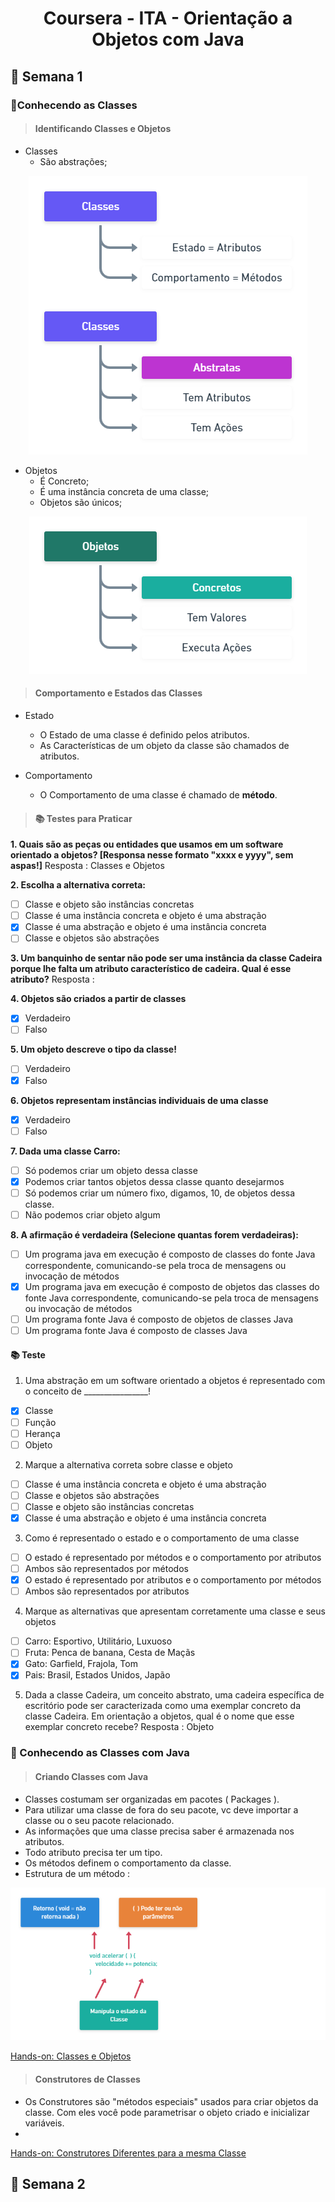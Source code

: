 <h1 align="center">Coursera - ITA - Orientação a Objetos com Java </h1>

<h2>📅 Semana 1</h2>

<h3>📝Conhecendo as Classes</h3>

> <h4>Identificando Classes e Objetos</h4>

* Classes 
  * São abstrações;
  
<div align="center">
  <img src="./Assets/Classes2.png"> 
</div>

* Objetos
  * É Concreto;
  * É uma instância concreta de uma classe;
  * Objetos são únicos;

<div align="center">
  <img src="./Assets/Objetos.png"> 
</div>

> <h4>Comportamento e Estados das Classes</h4>

* Estado
  * O Estado de uma classe é definido pelos atributos. 
  * As Características de um objeto da classe são chamados de atributos. 

* Comportamento
  * O Comportamento de uma classe é chamado de **método**.


> <h4>📚 Testes para Praticar</h4>

**1. Quais são as peças ou entidades que usamos em um software orientado a objetos? [Responsa nesse formato "xxxx e yyyy", sem aspas!]**
Resposta : Classes e Objetos

**2. Escolha a alternativa correta:**
- [ ] Classe e objeto são instâncias concretas
- [ ] Classe é uma instância concreta e objeto é uma abstração
- [x] Classe é uma abstração e objeto é uma instância concreta
- [ ] Classe e objetos são abstrações

**3. Um banquinho de sentar não pode ser uma instância da classe Cadeira porque lhe falta um atributo característico de cadeira. Qual é esse atributo?**
Resposta : 

**4. Objetos são criados a partir de classes**
- [x] Verdadeiro
- [ ] Falso

**5. Um objeto descreve o tipo da classe!**
- [ ] Verdadeiro
- [x] Falso

**6. Objetos representam instâncias individuais de uma classe**
- [x] Verdadeiro
- [ ] Falso

**7. Dada uma classe Carro:**
- [ ] Só podemos criar um objeto dessa classe
- [x] Podemos criar tantos objetos dessa classe quanto desejarmos
- [ ] Só podemos criar um número fixo, digamos, 10, de objetos dessa classe.
- [ ] Não podemos criar objeto algum

**8. A afirmação é verdadeira (Selecione quantas forem verdadeiras):**
- [ ] Um programa java em execução é composto de classes do fonte Java correspondente, comunicando-se pela troca de mensagens ou invocação de métodos
- [x] Um programa java em execução é composto de objetos das classes do fonte Java correspondente, comunicando-se pela troca de mensagens ou invocação de métodos
- [ ] Um programa fonte Java é composto de objetos de classes Java
- [ ] Um programa fonte Java é composto de classes Java

<h4>📚 Teste</h4>

1. Uma abstração em um software orientado a objetos é representado com o conceito de ________________!
- [x] Classe
- [ ] Função
- [ ] Herança
- [ ] Objeto

2. Marque a alternativa correta sobre classe e objeto
- [ ] Classe é uma instância concreta e objeto é uma abstração
- [ ] Classe e objetos são abstrações
- [ ] Classe e objeto são instâncias concretas
- [x] Classe é uma abstração e objeto é uma instância concreta

3. Como é representado o estado e o comportamento de uma classe
- [ ] O estado é representado por métodos e o comportamento por atributos
- [ ] Ambos são representados por métodos
- [x] O estado é representado por atributos e o comportamento por métodos
- [ ] Ambos são representados por atributos

4. Marque as alternativas que apresentam corretamente uma classe e seus objetos
- [ ] Carro: Esportivo, Utilitário, Luxuoso
- [ ] Fruta: Penca de banana, Cesta de Maçãs
- [x] Gato: Garfield, Frajola, Tom
- [x] Pais: Brasil, Estados Unidos, Japão

5. Dada a classe Cadeira, um conceito abstrato, uma cadeira específica de escritório pode ser caracterizada como uma exemplar concreto da classe Cadeira. Em orientação a objetos, qual é o nome que esse exemplar concreto recebe?
Resposta : Objeto

</hr>

<h3>📝 Conhecendo as Classes com Java</h3>

> <h4>Criando Classes com Java</h4>

* Classes costumam ser organizadas em pacotes ( Packages ).
* Para utilizar uma classe de fora do seu pacote, vc deve importar a classe ou o seu pacote relacionado.
* As informações que uma classe precisa saber é armazenada nos atributos.
* Todo atributo precisa ter um tipo.
* Os métodos definem o comportamento da classe.
* Estrutura de um método : 
 
 <div align="center">
    <img src="./Assets/metodos.png"> 
  </div>

<a href="https://github.com/brunoemferreira/ita-orientacao-a-objetos-com-java/tree/main/Fontes/Carros" >Hands-on: Classes e Objetos</a>

> <h4>Construtores de Classes</h4>

* Os Construtores são "métodos especiais" usados para criar objetos da classe. Com eles você pode parametrisar o objeto criado e inicializar variáveis.
*  

<a href="https://github.com/brunoemferreira/ita-orientacao-a-objetos-com-java/tree/main/Fontes/Carros" >Hands-on: Construtores Diferentes para a mesma Classe</a>

</hr>



<h2>📅 Semana 2</h2>

